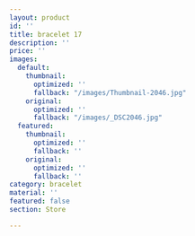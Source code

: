 ```yaml
---
layout: product
id: ''
title: bracelet 17
description: ''
price: ''
images:
  default:
    thumbnail:
      optimized: ''
      fallback: "/images/Thumbnail-2046.jpg"
    original:
      optimized: ''
      fallback: "/images/_DSC2046.jpg"
  featured:
    thumbnail:
      optimized: ''
      fallback: ''
    original:
      optimized: ''
      fallback: ''
category: bracelet
material: ''
featured: false
section: Store

---
```

